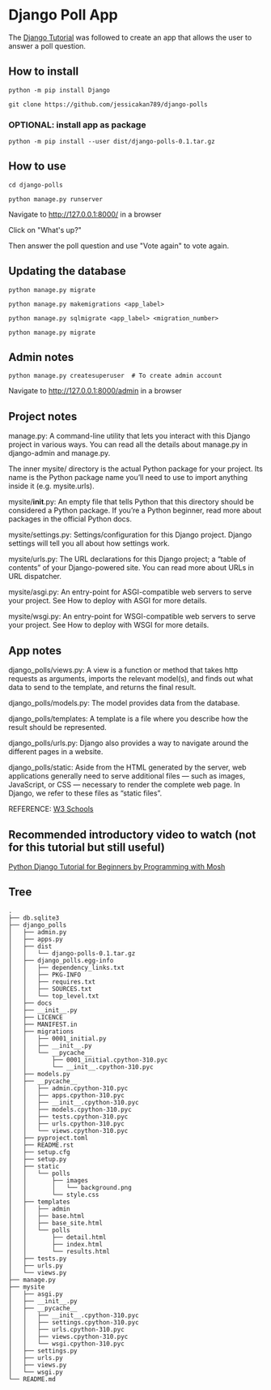 # Django Poll App
The [Django Tutorial](https://docs.djangoproject.com/en/5.0/intro/tutorial01/) was followed to create an app that allows the user to answer a poll question.

## How to install
```
python -m pip install Django

git clone https://github.com/jessicakan789/django-polls
```

### OPTIONAL: install app as package
```
python -m pip install --user dist/django-polls-0.1.tar.gz
```

## How to use
```
cd django-polls

python manage.py runserver 
```

Navigate to http://127.0.0.1:8000/ in a browser

Click on "What's up?"

Then answer the poll question and use "Vote again" to vote again.

## Updating the database
```
python manage.py migrate

python manage.py makemigrations <app_label>

python manage.py sqlmigrate <app_label> <migration_number>

python manage.py migrate
```

## Admin notes
```
python manage.py createsuperuser  # To create admin account
```

Navigate to http://127.0.0.1:8000/admin in a browser

## Project notes
manage.py: A command-line utility that lets you interact with this Django project in various ways. You can read all the details about manage.py in django-admin and manage.py.

The inner mysite/ directory is the actual Python package for your project. Its name is the Python package name you’ll need to use to import anything inside it (e.g. mysite.urls).

mysite/__init__.py: An empty file that tells Python that this directory should be considered a Python package. If you’re a Python beginner, read more about packages in the official Python docs.

mysite/settings.py: Settings/configuration for this Django project. Django settings will tell you all about how settings work.

mysite/urls.py: The URL declarations for this Django project; a “table of contents” of your Django-powered site. You can read more about URLs in URL dispatcher.

mysite/asgi.py: An entry-point for ASGI-compatible web servers to serve your project. See How to deploy with ASGI for more details.

mysite/wsgi.py: An entry-point for WSGI-compatible web servers to serve your project. See How to deploy with WSGI for more details.

## App notes
django_polls/views.py: A view is a function or method that takes http requests as arguments, imports the relevant model(s), and finds out what data to send to the template, and returns the final result.

django_polls/models.py: The model provides data from the database.

django_polls/templates: A template is a file where you describe how the result should be represented.

django_polls/urls.py: Django also provides a way to navigate around the different pages in a website.

django_polls/static: Aside from the HTML generated by the server, web applications generally need to serve additional files — such as images, JavaScript, or CSS — necessary to render the complete web page. In Django, we refer to these files as “static files”.

REFERENCE: [W3 Schools](https://www.w3schools.com/django/index.php)

## Recommended introductory video to watch (not for this tutorial but still useful)
[Python Django Tutorial for Beginners by Programming with Mosh](https://www.youtube.com/watch?v=rHux0gMZ3Eg)

## Tree
```
.
├── db.sqlite3
├── django_polls
│   ├── admin.py
│   ├── apps.py
│   ├── dist
│   │   └── django-polls-0.1.tar.gz
│   ├── django_polls.egg-info
│   │   ├── dependency_links.txt
│   │   ├── PKG-INFO
│   │   ├── requires.txt
│   │   ├── SOURCES.txt
│   │   └── top_level.txt
│   ├── docs
│   ├── __init__.py
│   ├── LICENCE
│   ├── MANIFEST.in
│   ├── migrations
│   │   ├── 0001_initial.py
│   │   ├── __init__.py
│   │   └── __pycache__
│   │       ├── 0001_initial.cpython-310.pyc
│   │       └── __init__.cpython-310.pyc
│   ├── models.py
│   ├── __pycache__
│   │   ├── admin.cpython-310.pyc
│   │   ├── apps.cpython-310.pyc
│   │   ├── __init__.cpython-310.pyc
│   │   ├── models.cpython-310.pyc
│   │   ├── tests.cpython-310.pyc
│   │   ├── urls.cpython-310.pyc
│   │   └── views.cpython-310.pyc
│   ├── pyproject.toml
│   ├── README.rst
│   ├── setup.cfg
│   ├── setup.py
│   ├── static
│   │   └── polls
│   │       ├── images
│   │       │   └── background.png
│   │       └── style.css
│   ├── templates
│   │   ├── admin
│   │   ├── base.html
│   │   ├── base_site.html
│   │   └── polls
│   │       ├── detail.html
│   │       ├── index.html
│   │       └── results.html
│   ├── tests.py
│   ├── urls.py
│   └── views.py
├── manage.py
├── mysite
│   ├── asgi.py
│   ├── __init__.py
│   ├── __pycache__
│   │   ├── __init__.cpython-310.pyc
│   │   ├── settings.cpython-310.pyc
│   │   ├── urls.cpython-310.pyc
│   │   ├── views.cpython-310.pyc
│   │   └── wsgi.cpython-310.pyc
│   ├── settings.py
│   ├── urls.py
│   ├── views.py
│   └── wsgi.py
└── README.md
```
